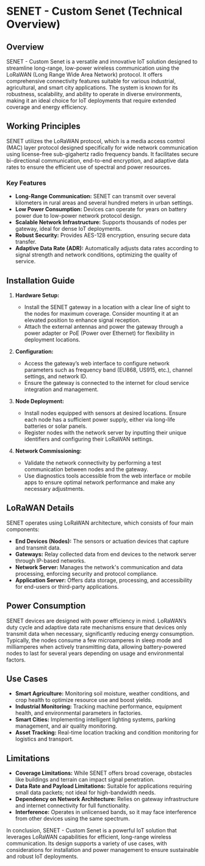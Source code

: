 # SENET - Custom Senet (Technical Overview)

## Overview
SENET - Custom Senet is a versatile and innovative IoT solution designed to streamline long-range, low-power wireless communication using the LoRaWAN (Long Range Wide Area Network) protocol. It offers comprehensive connectivity features suitable for various industrial, agricultural, and smart city applications. The system is known for its robustness, scalability, and ability to operate in diverse environments, making it an ideal choice for IoT deployments that require extended coverage and energy efficiency.

## Working Principles
SENET utilizes the LoRaWAN protocol, which is a media access control (MAC) layer protocol designed specifically for wide network communication using license-free sub-gigahertz radio frequency bands. It facilitates secure bi-directional communication, end-to-end encryption, and adaptive data rates to ensure the efficient use of spectral and power resources.

### Key Features
- **Long-Range Communication:** SENET can transmit over several kilometers in rural areas and several hundred meters in urban settings.
- **Low Power Consumption:** Devices can operate for years on battery power due to low-power network protocol design.
- **Scalable Network Infrastructure:** Supports thousands of nodes per gateway, ideal for dense IoT deployments.
- **Robust Security:** Provides AES-128 encryption, ensuring secure data transfer.
- **Adaptive Data Rate (ADR):** Automatically adjusts data rates according to signal strength and network conditions, optimizing the quality of service.

## Installation Guide
1. **Hardware Setup:**
   - Install the SENET gateway in a location with a clear line of sight to the nodes for maximum coverage. Consider mounting it at an elevated position to enhance signal reception.
   - Attach the external antennas and power the gateway through a power adapter or PoE (Power over Ethernet) for flexibility in deployment locations.

2. **Configuration:**
   - Access the gateway’s web interface to configure network parameters such as frequency band (EU868, US915, etc.), channel settings, and network ID.
   - Ensure the gateway is connected to the internet for cloud service integration and management.

3. **Node Deployment:**
   - Install nodes equipped with sensors at desired locations. Ensure each node has a sufficient power supply, either via long-life batteries or solar panels.
   - Register nodes with the network server by inputting their unique identifiers and configuring their LoRaWAN settings.

4. **Network Commissioning:**
   - Validate the network connectivity by performing a test communication between nodes and the gateway.
   - Use diagnostics tools accessible from the web interface or mobile apps to ensure optimal network performance and make any necessary adjustments.

## LoRaWAN Details
SENET operates using LoRaWAN architecture, which consists of four main components:
- **End Devices (Nodes):** The sensors or actuation devices that capture and transmit data.
- **Gateways:** Relay collected data from end devices to the network server through IP-based networks.
- **Network Server:** Manages the network's communication and data processing, enforcing security and protocol compliance.
- **Application Server:** Offers data storage, processing, and accessibility for end-users or third-party applications.

## Power Consumption
SENET devices are designed with power efficiency in mind. LoRaWAN’s duty cycle and adaptive data rate mechanisms ensure that devices only transmit data when necessary, significantly reducing energy consumption. Typically, the nodes consume a few microamperes in sleep mode and milliamperes when actively transmitting data, allowing battery-powered nodes to last for several years depending on usage and environmental factors.

## Use Cases
- **Smart Agriculture:** Monitoring soil moisture, weather conditions, and crop health to optimize resource use and boost yields.
- **Industrial Monitoring:** Tracking machine performance, equipment health, and environmental parameters in factories.
- **Smart Cities:** Implementing intelligent lighting systems, parking management, and air quality monitoring.
- **Asset Tracking:** Real-time location tracking and condition monitoring for logistics and transport.

## Limitations
- **Coverage Limitations:** While SENET offers broad coverage, obstacles like buildings and terrain can impact signal penetration.
- **Data Rate and Payload Limitations:** Suitable for applications requiring small data packets; not ideal for high-bandwidth needs.
- **Dependency on Network Architecture:** Relies on gateway infrastructure and internet connectivity for full functionality.
- **Interference:** Operates in unlicensed bands, so it may face interference from other devices using the same spectrum.

In conclusion, SENET - Custom Senet is a powerful IoT solution that leverages LoRaWAN capabilities for efficient, long-range wireless communication. Its design supports a variety of use cases, with considerations for installation and power management to ensure sustainable and robust IoT deployments.